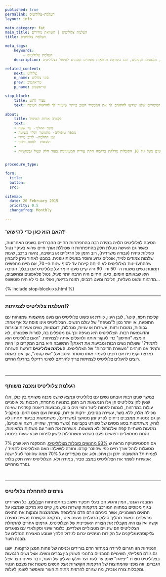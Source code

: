```yaml
---
published: true
permalink: העלמת-צלוליטיס
layout: info

main_category: fat 
main_title: העלמת צלוליטיס | השוואת מחירים
title: העלמת צלוליטיס

meta_tags:
    keywords:
        - העלמת צלוליטיס
    description: העלמת צלוליטיס - כל מה שרציתם לדעת על העלמת צלוליטיס, מחירים, מבצעים וקופונים, וגם השוואת מרפאות מומחים ומכונים לטיפול בצלוליטיס 

related_content:
    next: צלוליט
    n_name: סוגי צלוליט
    prev: טריאקטיב
    p_name: טריאקטיב

stop_block: 
    title: עצרי לרגע
    text: מעוניינת לטפל בטקסטורת הגוף? סובלת ממרקם עור גבשושי ומבליטות באזורים שונים? העלמת צלוליט והצטברויות שומנים מתחת לעור הוא הליך שמבוצע ללא ניתוח וע״י מגוון מכשירים מתקדמים וחדשניים המבטיחים תוצאה מושלמת, התייעצי עם המומחים שלנו שידעו להתאים לך את המכשיר הטוב ביותר שיעזור לך להראות חטובה.
    
about:
    title: בקצרה אודות הטיפול
    text: 
    - משך ההליך- עד שעה
    - מספר טיפולים- מתמשך ותלוי בשיטה
    - זמן החלמה- לרוב מיידי
    - תוצאות- לטווח בינוני
    - 
    - העלמת צלוליטיס מתאימה בדרך כלל לנשים מעל גיל 18 הסובלות מדלקת ברקמה התת עורית המעוניינות בעור חלק ונטול גבשושיות
   

procedure_type: 

form:
  title: 
  button: 
  src:
  
sitemap: 
  date: 20 February 2015
  priority: 0.5
  changefreq: Monthly

---
```

###  האם הוא כאן כדי להישאר?

הסיבה לצלוליטיס תלויה במידה רבה בהתפתחות החיים החברתיים בשנים האחרונות, כאשר גם האישה נוטלת חלק בהתפתחות זו שכוללת אורך חיים שהוא בעיקר נטול פעילות פיזית (עבודה משרדית), רוב הזמן על הרגליים או בישיבה, נהיגה ברכב, שעות שלמות צמודים לנייד, אוכלים גרוע וחוסר בפעילות גופנית. במבט לאחור ניתן להבחין שההתעניינות בצלוליטיס לא הייתה קיימת עד לסוף שנות ה– 70, אם היינו מחפשים תמונות נשים משנות ה– 50 וה– 60 היה קיים מעט חומר על צלוליטיס אם בכלל. הסיבה היא שבאותם הימים, סגנון החיים היה הרבה יותר פעיל, נטול פלאפונים ומחשבים, מדרגות ומעט מעליות, הליכה ומעט רכבים, תזונה בריאה, ואולי גם כי לא היה פוטושופ...
 

 {% include stop-block-xs.html %}  

- - - - - -
 
###  העלמת צלוליטיס לצמיתות!?

קליפת תפוז, קוטג', לובן העין, כוורת או פשוט צלוליטיס הם מעט מהשמות שמזוהות עם התופעה, או יותר נכון ל"מגיפה" של עולם הנשים. הצלוליטיס אינו פוסח על אף אחת: גבוהות, נמוכות ורזות, עשירות או עניות, מנהלות, דוגמניות, נשים צעירות ובוגרות והדוגמאות רבות. הצלוליטיס היא מגיפה וכך גם מטפלים בה, למרות שלצערנו, לא הומצא "החיסון" כדי לעקור אותה ולהעלים אותה לצמיתות. "האם צלוליטיס הוא לתמיד?" שואלות נשים רבות ומביעות את דאגתן? התשובה היא ברוב המקרים כן! היות ותמיד אנו חורגים "מעשרת הדיברות" של הצלוליטיס. **העלמת צלוליטיס** דורשת השגחה נמרצת וקפדנית אם רוצים לשמור אותו מוסתר היטב ועל "אש קטנה", אך אם באמת רוצים להעלים צלוליטיס לצמיתות צריך להירתם לשינוי רדיקלי בהרגלי החיים.
  
 

- - - - - -

###  העלמת צלוליטיס ומכנה משותף

במשך שנים רבות אובחנו נשים עם צלוליטיס ונמצא שישנו מכנה משותף בין כולן, אלו שאין להן צלוליטיס הן אלו הנמצאות רוב הזמן בתנועה מתמדת, רוכבות על אופניים עולות במדרגות, לוגמות לפחות ליטר וחצי מים ביום, מבצעות דיאטה קפדנית שאינה מכילה מלח, ללא בשר, עשירה בסיבים, ירקות ופירות, קטניות ועם מעט דגים. במקביל הן גם נמנעות ממצבים נייחים לפרק זמן ממושך (משרדים), משתמשות בביגוד תחתון לא לוחץ, משתתפות בסוג מסוים של ספורט בקביעות (כושר מודרך, שחייה, ריצה ואופניים), נמנעות משתיית קפה ואלכוהול ולא מעשנות. מושחות את העור עם משחות מתאימות, נהנות ממסאז'ים רפואיים פעם בשבוע ומשתדלות לישון לפחות שבע שעות ביממה. 

אם הסטטיסטיקה מראה ש [93% מהנשים סובלות מצלוליטיס](/צלוליטיס), המסקנה היא שרק 7% מסוגלות לנהל אורך חיים כפי שהוזכר קודם. וחזרה לשאלה: האם הצלוליטיס לתמיד / לצמיתות? התשובה: יתכן וכן ויתכן ולא. אם מקפידים על 70% ממה שהוזכר לעיל ישנה אפשרות לשמר את הצלוליטיס במצב סביר, במידה ולא, הצלוליטיס יהיה חלק בלתי נפרד מהחיים.
  
 

- - - - - -

###  גורמים להתחלת צלוליטיס

המבנה הגנטי, המין והגזע הם בעלי תפקיד חשוב בהתפתחות ה[צלוליט](/צלוליט). כל השרירים בגוף מכוסים במתווה המורכב מרקמות קושרות ומשומן, קיים סוג מרקם שנמצא על התאים השומניים, אשר ביניהם זורם הדם והלימפה שמחמצנות ומנקות את התאים מרעלנים. כאשר תהליך סילוק הרעלנים נעשה איטי, הרקמה הקושרת נעשית סמיכה וקשה ואז גם היא מקבלת את הצורה האופיינית של הצלוליטיס. גורמים אחרים להתחלת הצלוליטיס הם שינויים מטבוליים ושלדיים, כלומר שינוי וסקולארי עם מאגרים גליקוסמינוגליקנים על הקירות הנימיים יגרום לגידול הלחץ שנובע מאצירת הנוזלים על מבנה העור. 

הנפיחות הזו תגרום לירידה במחזור הדם בורידים וכניסה של פחות חמצן לרקמות. ישנו גם גורם הפלייתי, השינויים המבניים בתנוכי השומן בין גברים ונשים: אצל נשים הנגועות בצלוליטיס נוצרת "יציאת" שומן עד לעור ועד חלקו העליון של העור, דבר שאינו נוצר אצל הגברים. וזה מפני שהמחיצות של הרקמות הקושרות אצל הנשים משנות את מצבם הנטוי ומקבלות צורה אנכית, מה שגורם להרפית מתיחות העור ומאפשר לשומן לעלות. 